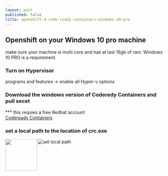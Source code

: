 ```yaml
---
layout: post
published: false
title: openshift-4-code-ready-containers-windows-10-pro
---
```

## Openshift on your Windows 10 pro machine
make sure your machine is multi core and has at last 16gb of ram.
Windows 10 PRO is a requirement.

### Turn on Hypervisor
programs and features ->  enable all Hyper-v options

### Download the windows version of Coderedy Containers and pull secet
*** this requies a free Redhat account   
[Codeready Containers](https://cloud.redhat.com/openshift/install/crc/installer-provisioned?intcmp=7013a000002CtetAAC) 

### set a local path to the location of crc.exe
<img align="left" width="100" height="100" src="https://user-images.githubusercontent.com/10190444/65509159-d23ead00-de9f-11e9-924e-0387be562ac3.png">

![set local path](https://user-images.githubusercontent.com/10190444/65509159-d23ead00-de9f-11e9-924e-0387be562ac3.png)


